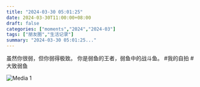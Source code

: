 ```yaml
---
title: "2024-03-30 05:01:25"
date: 2024-03-30T11:00:00+08:00
draft: false
categories: ["moments","2024","2024-03"]
tags: ["朋友圈","生活记录"]
summary: "2024-03-30 05:01:25..."
---
```


虽然你很弱，但你弱得极致。
你是弱鱼的王者，弱鱼中的战斗鱼。
​
​#我的自拍
​#大致弱鱼

![Media 1](/Moments/photos/2024-03-30/202403300501250.jpg)

